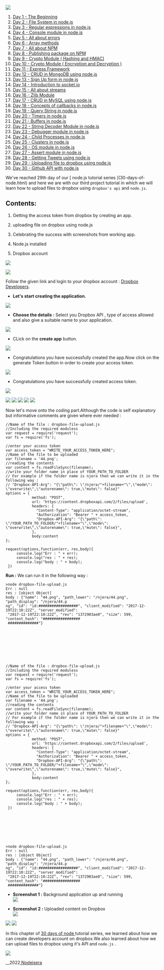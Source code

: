 ![](https://www.nodejsera.com/nodejs-tutorial-day29-uploading-files-dropbox.htmlassets/img/logo.png)


  1. [ Day 1 - The Beginning ](nodejs-tutorial-day1-thebeginning.html)
  2. [ Day 2 - File System in node.js ](nodejs-tutorial-day2-filesystem.html)
  3. [ Day 3 - Regular expressions in node.js ](nodejs-tutorial-day3-regular-expressions.html)
  4. [ Day 4 - Console module in node.js ](nodejs-tutorial-day4-console-module.html)
  5. [ Day 5 - All about errors ](nodejs-tutorial-day5-all-about-errors.html)
  6. [ Day 6 - Array methods](nodejs-tutorial-day6-array-methods.html)
  7. [ Day 7 - All about NPM](nodejs-tutorial-day7-all-about-npm.html)
  8. [ Day 8 - Publishing package on NPM ](nodejs-tutorial-day8-publishing-on-npm.html)
  9. [ Day 9 - Crypto Module ( Hashing and HMAC)](nodejs-tutorial-day9-crypto-module.html)
  10. [ Day 10 - Crypto Module ( Encryption and Decryption ) ](nodejs-tutorial-day10-crypto-module-symmetric-asymmetric-encryption-decryption.html)
  11. [ Day 11 - Express Framework ](nodejs-tutorial-day11-express-framework.html)
  12. [ Day 12 - CRUD in MongoDB using node.js ](nodejs-tutorial-day12-crud-in-mongodb.html)
  13. [ Day 13 - Sign Up form in node.js ](nodejs-tutorial-day13-signup-using-nodejs-express-mongodb.html)
  14. [ Day 14 - Introduction to socket.io ](nodejs-tutorial-day14-introduction-to-socket-io.html)
  15. [ Day 15 - All about streams ](nodejs-tutorial-day15-all-about-streams.html)
  16. [ Day 16 - Zlib Module ](nodejs-tutorial-day16-zlib-module.html)
  17. [ Day 17 - CRUD in MySQL using node.js ](nodejs-tutorial-day17-crud-in-mysql.html)
  18. [ Day 18 - Concepts of callbacks in node.js ](nodejs-tutorial-day18-callbacks.html)
  19. [ Day 19 - Query String in node.js ](nodejs-tutorial-day19-query-string.html)
  20. [ Day 20 - Timers in node.js ](nodejs-tutorial-day20-timers.html)
  21. [ Day 21 - Buffers in node.js](nodejs-tutorial-day21-buffers.html)
  22. [ Day 22 - String Decoder Module in node.js ](nodejs-tutorial-day22-string-decoder.html)
  23. [ Day 23 - Debugger module in node.js ](nodejs-tutorial-day23-debuggers.html)
  24. [ Day 24 - Child Processes in node.js ](nodejs-tutorial-day24-child-processes.html)
  25. [ Day 25 - Clusters in node.js ](nodejs-tutorial-day25-clusters.html)
  26. [ Day 26 - OS module in node.js ](nodejs-tutorial-day26-os-module.html)
  27. [ Day 27 - Assert module in node.js ](nodejs-tutorial-day27-assert.html)
  28. [ Day 28 - Getting Tweets using node.js ](nodejs-tutorial-day28-getting-tweets-using-nodejs.html)
  29. [ Day 29 - Uploading file to dropbox using node.js ](nodejs-tutorial-day29-uploading-files-dropbox.html)
  30. [ Day 30 - Github API with node.js ](nodejs-tutorial-day30-github-api-with-node.html)



We've reached 29th day of our [ node.js tutorial series ](30-days-of-
node.html) and here we are with our third project tutorial in which we will
learn how to upload files to dropbox using ` dropbox's api ` and ` node.js `.

##  Contents:

  1. Getting the access token from dropbox by creating an app. 
  2. uploading file on dropbox using node.js 
  3. Celebrating the success with screenshots from working app. 



  1. Node.js installed 
  2. Dropbox account 



![](assets/img/directory-structure-dropbox.png)

![](https://www.nodejsera.com/nodejs-tutorial-day29-uploading-files-dropbox.htmlassets/img/directory-structure-dropbox.png)


Follow the given link and login to your dropbox account : [Dropbox
Developers](https://www.dropbox.com/developers).

  * **Let's start creating the application.**   
  
![](assets/img/dropbox-1.png)  
  

  * **Choose the details :**
Select you Dropbox API , type of access allowed and also give a suitable name
to your application.  
  
![](assets/img/dropbox-2.png)  
  

  * CLick on the **create app** button.   
  
![](assets/img/dropbox-3.png)  
  

  * Congratulations you have successfully created the app.Now click on the generate Token button in order to create your access token.   
  
![](assets/img/dropbox-4.png)  
  

  * Congratulations you have successfully created access token.   
  
![](assets/img/dropbox-5.png)  
  

![](https://www.nodejsera.com/nodejs-tutorial-day29-uploading-files-dropbox.htmlassets/img/dropbox-1.png)
![](https://www.nodejsera.com/nodejs-tutorial-day29-uploading-files-dropbox.htmlassets/img/dropbox-2.png)
![](https://www.nodejsera.com/nodejs-tutorial-day29-uploading-files-dropbox.htmlassets/img/dropbox-3.png)
![](https://www.nodejsera.com/nodejs-tutorial-day29-uploading-files-dropbox.htmlassets/img/dropbox-4.png)
![](https://www.nodejsera.com/nodejs-tutorial-day29-uploading-files-dropbox.htmlassets/img/dropbox-5.png)


Now let's move onto the coding part.Although the code is self explanatory but
informative comments are given where ever needed :  

    
    
    													
    //Name of the file : dropbox-file-upload.js
    //Including the required moduless
    var request = require('request');
    var fs = require('fs');
    
    //enter your access token
    var access_token = "WRITE_YOUR_ACCESS_TOKEN_HERE";
    //Name of the file to be uploaded
    var filename = '44.png';
    //reading the contents 
    var content = fs.readFileSync(filename);
    //write your folder name in place of YOUR_PATH_TO_FOLDER
    // For example if the folder name is njera then we can write it in the following way :
    // "Dropbox-API-Arg": "{\"path\": \"/njera/"+filename+"\",\"mode\": \"overwrite\",\"autorename\": true,\"mute\": false}"
    options = {
                method: "POST",
                url: 'https://content.dropboxapi.com/2/files/upload',
                headers: {
                  "Content-Type": "application/octet-stream",
                  "Authorization": "Bearer " + access_token,
                  "Dropbox-API-Arg": "{\"path\": \"/YOUR_PATH_TO_FOLDER/"+filename+"\",\"mode\": \"overwrite\",\"autorename\": true,\"mute\": false}",
                },
                body:content
    };
    
    request(options,function(err, res,body){
         console.log("Err : " + err);
         console.log("res : " + res);
         console.log("body : " + body);    
     })
    													
    													
    												

  
**Run :** We can run it in the following way :  

    
    
    													
    >node dropbox-file-upload.js
    Err : null
    res : [object Object]
    body : {"name": "44.png", "path_lower": "/njera/44.png", "path_display": "/njera/44.p
    ng", "id": "id:##################", "client_modified": "2017-12-19T22:10:22Z", "server_modified":
     "2017-12-19T22:10:22Z", "rev": "1372903ae0", "size": 599, "content_hash": "#################
     ##############"}										
    													
    												

  


    
    
    													
    //Name of the file : dropbox-file-upload.js
    //Including the required moduless
    var request = require('request');
    var fs = require('fs');
    
    //enter your access token
    var access_token = "WRITE_YOUR_ACCESS_TOKEN_HERE";
    //Name of the file to be uploaded
    var filename = '44.png';
    //reading the contents 
    var content = fs.readFileSync(filename);
    //write your folder name in place of YOUR_PATH_TO_FOLDER
    // For example if the folder name is njera then we can write it in the following way :
    // "Dropbox-API-Arg": "{\"path\": \"/njera/"+filename+"\",\"mode\": \"overwrite\",\"autorename\": true,\"mute\": false}"
    options = {
                method: "POST",
                url: 'https://content.dropboxapi.com/2/files/upload',
                headers: {
                  "Content-Type": "application/octet-stream",
                  "Authorization": "Bearer " + access_token,
                  "Dropbox-API-Arg": "{\"path\": \"/YOUR_PATH_TO_FOLDER/"+filename+"\",\"mode\": \"overwrite\",\"autorename\": true,\"mute\": false}",
                },
                body:content
    };
    
    request(options,function(err, res,body){
         console.log("Err : " + err);
         console.log("res : " + res);
         console.log("body : " + body);    
     })
    													
    													
    												


    
    
    													
    >node dropbox-file-upload.js
    Err : null
    res : [object Object]
    body : {"name": "44.png", "path_lower": "/njera/44.png", "path_display": "/njera/44.p
    ng", "id": "id:##################", "client_modified": "2017-12-19T22:10:22Z", "server_modified":
     "2017-12-19T22:10:22Z", "rev": "1372903ae0", "size": 599, "content_hash": "#################
     ##############"}										
    													
    												



  * **Screenshot 1 :** Background application up and running   
![](assets/img/dropbox-screen-1.png)

  

  * **Screenshot 2 :** Uploaded content on Dropbox   
![](assets/img/dropbox-screen-2.png)

  

![](https://www.nodejsera.com/nodejs-tutorial-day29-uploading-files-dropbox.htmlassets/img/dropbox-screen-1.png)
![](https://www.nodejsera.com/nodejs-tutorial-day29-uploading-files-dropbox.htmlassets/img/dropbox-screen-2.png)


In this chapter of [ 30 days of node ](30-days-of-node.html) tutorial series,
we learned about how we can create developers account on dropbox.We also
learned about how we can upload files to dropbox using it's API and ` node.js
` .

![](https://www.nodejsera.com/nodejs-tutorial-day29-uploading-files-dropbox.htmlassets/img/logo.png)


__2022[ Nodejsera ](index.html)

